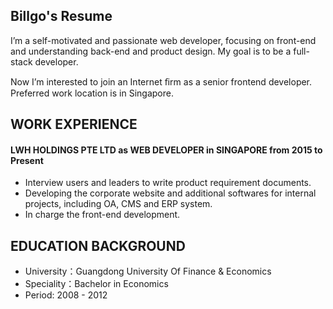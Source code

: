 ## Billgo's Resume

I’m a self-motivated and passionate web developer, focusing on front-end and understanding back-end and product design. My goal is to be a full-stack developer.

Now I’m interested to join an Internet ﬁrm as a senior frontend developer. Preferred work location is in Singapore.

## WORK EXPERIENCE

#### LWH HOLDINGS PTE LTD as WEB DEVELOPER in SINGAPORE from 2015 to Present

- Interview users and leaders to write product requirement documents.
- Developing the corporate website and additional softwares for internal projects, including OA, CMS and ERP system.
- In charge the front-end development.

## EDUCATION BACKGROUND

- University：Guangdong University Of Finance & Economics
- Speciality：Bachelor in Economics
- Period: 2008 - 2012


